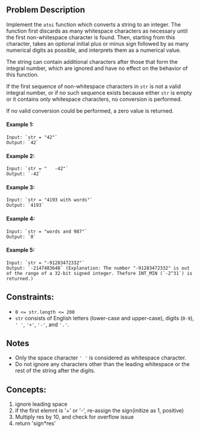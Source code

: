 ## Problem Description

Implement the `atoi` function which converts a string to an integer. The function first discards as many whitespace characters as necessary until the first non-whitespace character is found. Then, starting from this character, takes an optional initial plus or minus sign followed by as many numerical digits as possible, and interprets them as a numerical value.

The string can contain additional characters after those that form the integral number, which are ignored and have no effect on the behavior of this function.

If the first sequence of non-whitespace characters in `str` is not a valid integral number, or if no such sequence exists because either `str` is empty or it contains only whitespace characters, no conversion is performed.

If no valid conversion could be performed, a zero value is returned.



#### Example 1:
```plaintext
Input: `str = "42"`
Output: `42`
```
#### Example 2:
```plaintext
Input: `str = "   -42"`
Output: `-42`
```
#### Example 3:
```plaintext
Input: `str = "4193 with words"`
Output: `4193`
```
#### Example 4:
```plaintext
Input: `str = "words and 987"`
Output: `0`
```
#### Example 5:
```plaintext
Input: `str = "-91283472332"`
Output: `-2147483648` (Explanation: The number "-91283472332" is out of the range of a 32-bit signed integer. Thefore INT_MIN (`-2^31`) is returned.)
```
## Constraints:

- `0 <= str.length <= 200`
- `str` consists of English letters (lower-case and upper-case), digits (`0-9`), `' '`, `'+'`, `'-'`, and `'.'`.

## Notes

- Only the space character `' '` is considered as whitespace character.
- Do not ignore any characters other than the leading whitespace or the rest of the string after the digits.

## Concepts:
1. ignore leading space
2. if the first elemnt is '+' or '-', re-assign the sign(initize as 1, positive)
3. Multiply res by 10, and check for overflow issue
4. return 'sign*res'
